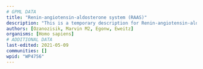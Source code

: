 ```yaml
---
# GPML DATA
title: "Renin-angiotensin-aldosterone system (RAAS)"
description: "This is a temporary description for Renin-angiotensin-aldosterone system (RAAS)"
authors: [Ozanozisik, Marvin M2, Egonw, Eweitz]
organisms: [Homo sapiens]
# ADDITIONAL DATA
last-edited: 2021-05-09
communities: []
wpid: "WP4756"
---
```


